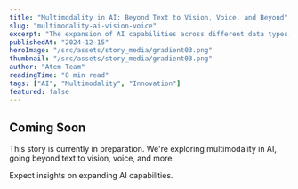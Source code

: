 ```yaml
---
title: "Multimodality in AI: Beyond Text to Vision, Voice, and Beyond"
slug: "multimodality-ai-vision-voice"
excerpt: "The expansion of AI capabilities across different data types, including images, audio, and video."
publishedAt: "2024-12-15"
heroImage: "/src/assets/story_media/gradient03.png"
thumbnail: "/src/assets/story_media/gradient03.png"
author: "Atem Team"
readingTime: "8 min read"
tags: ["AI", "Multimodality", "Innovation"]
featured: false
---
```


## Coming Soon

This story is currently in preparation. We're exploring multimodality in AI, going beyond text to vision, voice, and more.

Expect insights on expanding AI capabilities.
